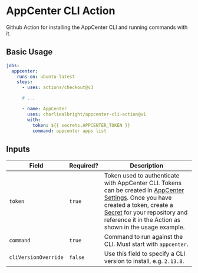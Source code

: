 # AppCenter CLI Action

Github Action for installing the AppCenter CLI and running commands with it.

## Basic Usage

```yaml
jobs:
  appcenter:
    runs-on: ubuntu-latest
    steps:
      - uses: actions/checkout@v3

      # ...

      - name: AppCenter
        uses: charliealbright/appcenter-cli-action@v1
        with:
          token: ${{ secrets.APPCENTER_TOKEN }}
          command: appcenter apps list
```

## Inputs

| Field                | Required? | Description                                                                                                                                                                                                                                                                                                                                                                       |
| -------------------- | --------- | --------------------------------------------------------------------------------------------------------------------------------------------------------------------------------------------------------------------------------------------------------------------------------------------------------------------------------------------------------------------------------- |
| `token`              | `true`    | Token used to authenticate with AppCenter CLI. Tokens can be created in [AppCenter Settings](https://appcenter.ms/settings). Once you have created a token, create a [Secret](https://docs.github.com/en/actions/security-guides/encrypted-secrets#creating-encrypted-secrets-for-a-repository) for your repository and reference it in the Action as shown in the usage example. |
| `command`            | `true`    | Command to run against the CLI. Must start with `appcenter`.                                                                                                                                                                                                                                                                                                                      |
| `cliVersionOverride` | `false`   | Use this field to specify a CLI version to install, e.g. `2.13.8`.                                                                                                                                                                                                                                                                                                                |
